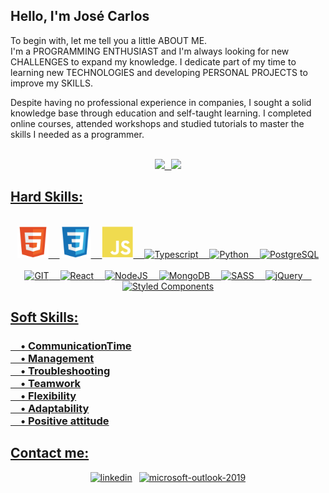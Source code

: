 ## Hello, I'm José Carlos

To begin with, let me tell you a little ABOUT ME. <br>
I'm a PROGRAMMING ENTHUSIAST and I'm always looking for new CHALLENGES to expand my knowledge.
I dedicate part of my time to learning new TECHNOLOGIES and developing PERSONAL PROJECTS to improve my SKILLS.

Despite having no professional experience in companies, I sought a solid knowledge base through education and self-taught learning. I completed online courses, attended workshops and studied tutorials to master the skills I needed as a programmer.<br><br>

<div align="center">
  <a href="https://github.com/jcddsj01">
  <img height="150em" src="https://github-readme-stats.vercel.app/api?username=jcddsj01&show_icons=true&theme=dracula&include_all_commits=true&count_private=true"/>&ensp;
  <img height="150em" src="https://github-readme-stats.vercel.app/api/top-langs/?username=jcddsj01&layout=compact&langs_count=7&theme=dracula"/>
</div>

## Hard Skills:

<div align="center"><br>
	<img title="HTML5" alt="HTML" height="50" width="50" src="https://raw.githubusercontent.com/devicons/devicon/master/icons/html5/html5-original.svg">&emsp;
	<img title="CSS3" alt="CSS3" height="50" width="50" src="https://raw.githubusercontent.com/devicons/devicon/master/icons/css3/css3-original.svg">&emsp;
	<img title="Javascript" alt="Javascript" height="50" width="50" src="https://raw.githubusercontent.com/devicons/devicon/master/icons/javascript/javascript-plain.svg">&emsp;
	<img title="Typescript" alt="Typescript" height="50" width="50" src="https://cdn.jsdelivr.net/gh/devicons/devicon/icons/typescript/typescript-original.svg" />&emsp;
	<img title="Python" alt="Python" height="50" width="50" src="https://cdn.jsdelivr.net/gh/devicons/devicon/icons/python/python-original.svg" />&emsp;
	<img title="PostgreSQL" alt="PostgreSQL" height="50" width="50" src="https://cdn.jsdelivr.net/gh/devicons/devicon/icons/postgresql/postgresql-plain-wordmark.svg" /><br><br>
	<img title="GIT" alt="GIT" height="50" width="50" src="https://cdn.jsdelivr.net/gh/devicons/devicon/icons/git/git-original-wordmark.svg" />&emsp;
	<img title="React" alt="React" height="50" width="50" src="https://cdn.jsdelivr.net/gh/devicons/devicon/icons/react/react-original.svg" />&emsp;
	<img title="NodeJS" alt="NodeJS" height="50" width="50" src="https://cdn.jsdelivr.net/gh/devicons/devicon/icons/nodejs/nodejs-original.svg" />&emsp;
	<img title="MongoDB" alt="MongoDB" height="50" width="50" src="https://cdn.jsdelivr.net/gh/devicons/devicon/icons/mongodb/mongodb-original-wordmark.svg" />&emsp;
	<img title="SASS" alt="SASS" height="50" width="50" src="https://cdn.jsdelivr.net/gh/devicons/devicon/icons/sass/sass-original.svg" />&emsp;
	<img title="jQuery" alt="jQuery" height="50" width="50" src="https://cdn.jsdelivr.net/gh/devicons/devicon/icons/jquery/jquery-plain-wordmark.svg" />&emsp;
	<img title="Styled Components" alt="Styled Components" height="50" width="50" src="https://img.icons8.com/color/50/styled-components.png" />
</div>

## Soft Skills:

<div align="left" >
<h3>&emsp;&#149; CommunicationTime<br>
	&emsp;&#149; Management<br>
	&emsp;&#149; Troubleshooting<br>
	&emsp;&#149; Teamwork<br>
	&emsp;&#149; Flexibility<br>
	&emsp;&#149; Adaptability<br>
	&emsp;&#149; Positive attitude</h3>
</div>

## Contact me:

<div align="center">
  <a href="https://www.linkedin.com/in/jose-carlos-703821254"><img width="50" height="50" src="https://img.icons8.com/fluency/50/linkedin.png" alt="linkedin"/></a>&ensp;
  <a href="mailto:jcddsj01@outlook.com"><img width="50" height="50" src="https://img.icons8.com/fluency/50/microsoft-outlook-2019.png" alt="microsoft-outlook-2019"/></a>
</div>
